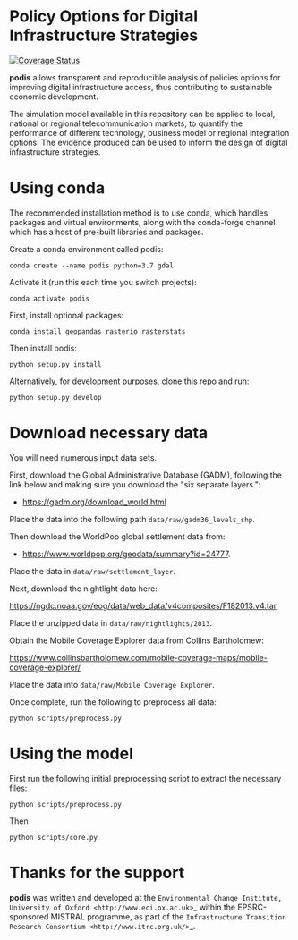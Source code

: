 Policy Options for Digital Infrastructure Strategies
====================================================

[![Coverage Status](https://coveralls.io/repos/github/edwardoughton/podis/badge.svg?branch=master)](https://coveralls.io/github/edwardoughton/podis?branch=master)

**podis** allows transparent and reproducible analysis of policies options for improving
digital infrastructure access, thus contributing to sustainable economic development.

The simulation model available in this repository can be applied to local, national or regional
telecommunication markets, to quantify the performance of different technology, business model
or regional integration options. The evidence produced can be used to inform the design of
digital infrastructure strategies.

Using conda
==========

The recommended installation method is to use conda, which handles packages and virtual
environments, along with the conda-forge channel which has a host of pre-built libraries and
packages.

Create a conda environment called podis:

    conda create --name podis python=3.7 gdal

Activate it (run this each time you switch projects):

    conda activate podis

First, install optional packages:

    conda install geopandas rasterio rasterstats

Then install podis:

    python setup.py install

Alternatively, for development purposes, clone this repo and run:

    python setup.py develop


Download necessary data
=======================

You will need numerous input data sets.

First, download the Global Administrative Database (GADM), following the link below and making
sure you download the "six separate layers.":

- https://gadm.org/download_world.html

Place the data into the following path `data/raw/gadm36_levels_shp`.

Then download the WorldPop global settlement data from:

- https://www.worldpop.org/geodata/summary?id=24777.

Place the data in `data/raw/settlement_layer`.

Next, download the nightlight data here:

https://ngdc.noaa.gov/eog/data/web_data/v4composites/F182013.v4.tar

Place the unzipped data in `data/raw/nightlights/2013`.

Obtain the Mobile Coverage Explorer data from Collins Bartholomew:

https://www.collinsbartholomew.com/mobile-coverage-maps/mobile-coverage-explorer/

Place the data into `data/raw/Mobile Coverage Explorer`.

Once complete, run the following to preprocess all data:

    python scripts/preprocess.py


Using the model
===============

First run the following initial preprocessing script to extract the necessary files:

    python scripts/preprocess.py

Then

    python scripts/core.py


Thanks for the support
======================

**podis** was written and developed at the `Environmental Change Institute, University of Oxford <http://www.eci.ox.ac.uk>`_ within the EPSRC-sponsored MISTRAL programme, as part of the `Infrastructure Transition Research Consortium <http://www.itrc.org.uk/>`_.
